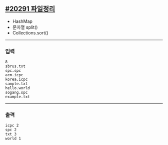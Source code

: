 [#20291 파일정리](https://www.acmicpc.net/problem/20291)
---

- HashMap
- 문자열 split()
- Collections.sort()

---

### 입력
```
8
sbrus.txt
spc.spc
acm.icpc
korea.icpc
sample.txt
hello.world
sogang.spc
example.txt
```

---
### 출력
```
icpc 2
spc 2
txt 3
world 1
```
